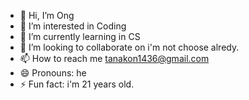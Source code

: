 - 👋 Hi, I’m Ong
- 👀 I’m interested in Coding
- 🌱 I’m currently learning in CS 
- 💞️ I’m looking to collaborate on i'm not choose alredy.
- 📫 How to reach me tanakon1436@gmail.com
- 😄 Pronouns: he
- ⚡ Fun fact: i'm 21 years old.

<!---
tanakon1436/tanakon1436 is a ✨ special ✨ repository because its `README.md` (this file) appears on your GitHub profile.
You can click the Preview link to take a look at your changes.
--->
